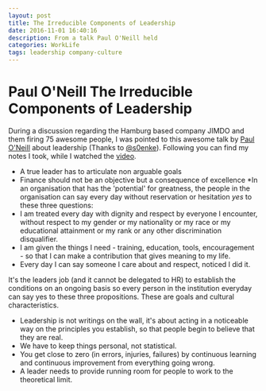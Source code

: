 ```yaml
---
layout: post
title: The Irreducible Components of Leadership
date: 2016-11-01 16:40:16
description: From a talk Paul O'Neill held
categories: WorkLife
tags: leadership company-culture
---
```


# Paul O'Neill The Irreducible Components of Leadership

During a discussion regarding the Hamburg based company JIMDO and them firing 75 awesome people, I was pointed to this awesome talk by [Paul O'Neill](https://en.wikipedia.org/wiki/Paul_H._O%27Neill) about leadership (Thanks to [@s0enke](https://twitter.com/s0enke)). Following you can find my notes I took, while I watched the [video](https://www.youtube.com/watch?v=htLCVqaLBvo).

* A true leader has to articulate non arguable goals
* Finance should not be an objective but a consequence of excellence
*In an organisation that has the 'potential' for greatness, the people in the organisation can say every day without reservation or hesitation *yes* to these three questions:
* I am treated every day with dignity and respect by everyone I encounter, without respect to my gender or my nationality or my race or my educational attainment or my rank or any other discrimination disqualifier.
* I am given the things I need - training, education, tools, encouragement - so that I can make a contribution that gives meaning to my life.
* Every day I can say someone I care about and respect, noticed I did it.

It's the leaders job (and it cannot be delegated to HR) to establish the conditions on an ongoing basis so every person in the institution everyday can say yes to these three propositions. These are goals and cultural characteristics.

* Leadership is not writings on the wall, it's about acting in a noticeable way on the principles you establish, so that people begin to believe that they are real.
* We have to keep things personal, not statistical.
* You get close to zero (in errors, injuries, failures) by continuous learning and continuous improvement from everything going wrong.
* A leader needs to provide running room for people to work to the theoretical limit.
